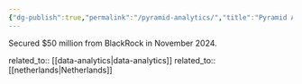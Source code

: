```yaml
---
{"dg-publish":true,"permalink":"/pyramid-analytics/","title":"Pyramid Analytics"}
---
```



Secured $50 million from BlackRock in November 2024.

related_to:: [[data-analytics\|data-analytics]]
related_to:: [[netherlands\|Netherlands]]
